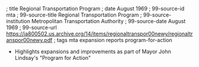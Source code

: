 ; title Regional Transportation Program
; date August 1969
; 99-source-id mta
; 99-source-title Regional Transportation Program
; 99-source-institution Metropolitan Transportation Authority
; 99-source-date August 1969
; 99-source-url https://ia800502.us.archive.org/14/items/regionaltranspor00newy/regionaltranspor00newy.pdf
; tags mta expansion reports program-for-action

- Highlights expansions and improvements as part of Mayor John Lindsay's "Program for Action"
